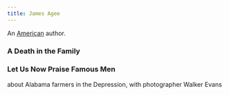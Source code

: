 ```yaml
---
title: James Agee
---
```


An [American](../index.html) author.

### A Death in the Family

### Let Us Now Praise Famous Men

about Alabama farmers in the Depression, with photographer Walker Evans
